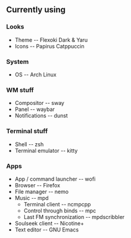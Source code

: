 ## Currently using
### Looks
* Theme -- Flexoki Dark & Yaru
* Icons -- Papirus Catppuccin
### System
* OS -- Arch Linux
### WM stuff
* Compositor -- sway
* Panel -- waybar
* Notifications -- dunst
### Terminal stuff
* Shell -- zsh
* Terminal emulator -- kitty
### Apps
* App / command launcher -- wofi
* Browser -- Firefox
* File manager -- nemo
* Music -- mpd
  * Terminal client -- ncmpcpp
  * Control through binds -- mpc
  * Last FM synchronization -- mpdscribbler
* Soulseek client -- Nicotine+
* Text editor -- GNU Emacs
